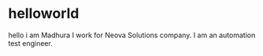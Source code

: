 # helloworld
hello i am Madhura 
I work for Neova Solutions company.
I am an automation test  engineer.
